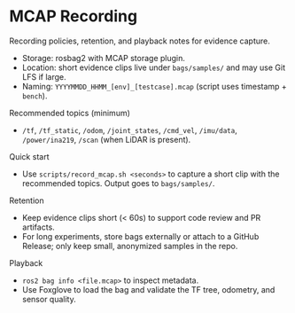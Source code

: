 # MCAP Recording

Recording policies, retention, and playback notes for evidence capture.

- Storage: rosbag2 with MCAP storage plugin.
- Location: short evidence clips live under `bags/samples/` and may use Git LFS if large.
- Naming: `YYYYMMDD_HHMM_[env]_[testcase].mcap` (script uses timestamp + `bench`).

Recommended topics (minimum)

- `/tf`, `/tf_static`, `/odom`, `/joint_states`, `/cmd_vel`, `/imu/data`, `/power/ina219`, `/scan` (when LiDAR is present).

Quick start

- Use `scripts/record_mcap.sh <seconds>` to capture a short clip with the recommended topics. Output goes to `bags/samples/`.

Retention

- Keep evidence clips short (< 60s) to support code review and PR artifacts.
- For long experiments, store bags externally or attach to a GitHub Release; only keep small, anonymized samples in the repo.

Playback

- `ros2 bag info <file.mcap>` to inspect metadata.
- Use Foxglove to load the bag and validate the TF tree, odometry, and sensor quality.
